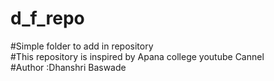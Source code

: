 # d_f_repo
#Simple folder to add in repository
<br>#This repository is inspired by Apana college youtube Cannel
<br>#Author :Dhanshri Baswade
